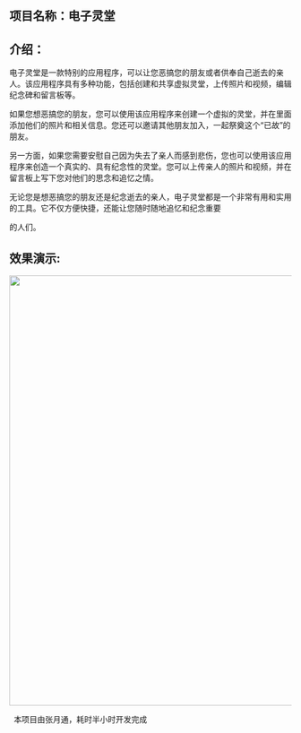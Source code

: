<h2>项目名称：电子灵堂</h2>

<h2>介绍：</h2>

电子灵堂是一款特别的应用程序，可以让您恶搞您的朋友或者供奉自己逝去的亲人。该应用程序具有多种功能，包括创建和共享虚拟灵堂，上传照片和视频，编辑纪念碑和留言板等。

如果您想恶搞您的朋友，您可以使用该应用程序来创建一个虚拟的灵堂，并在里面添加他们的照片和相关信息。您还可以邀请其他朋友加入，一起祭奠这个“已故”的朋友。

另一方面，如果您需要安慰自己因为失去了亲人而感到悲伤，您也可以使用该应用程序来创造一个真实的、具有纪念性的灵堂。您可以上传亲人的照片和视频，并在留言板上写下您对他们的思念和追忆之情。

无论您是想恶搞您的朋友还是纪念逝去的亲人，电子灵堂都是一个非常有用和实用的工具。它不仅方便快捷，还能让您随时随地追忆和纪念重要

的人们。

<h2>效果演示:</h2>

<img class="alignnone size-medium" src="https://raw.githubusercontent.com/QAQ000000/mb/main/1e4e74499882cd55.jpg" width="958" height="768" />

&nbsp;
本项目由张月通，耗时半小时开发完成
